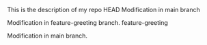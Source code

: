 This is the description of my repo
 HEAD
Modification in main branch

Modification in feature-greeting branch.
 feature-greeting

Modification in main branch.
